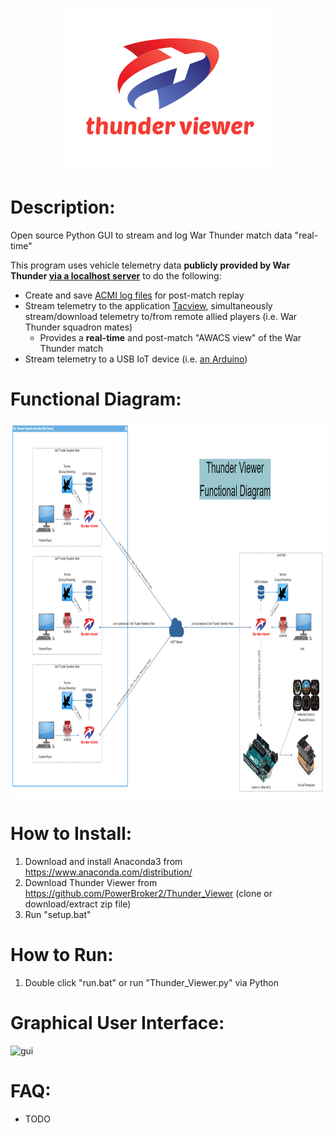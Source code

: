 <p align="center">
  <img width="325" height="260" src="https://github.com/PowerBroker2/Thunder_Viewer/blob/master/logo.png">
</p>

# Description:
Open source Python GUI to stream and log War Thunder match data "real-time"

This program uses vehicle telemetry data **publicly provided by War Thunder [via a localhost server](https://forum.warthunder.com/index.php?/topic/53412-dynamic-battle-map-tactical-map-on-separate-device-great-new-feature/&ct=1577653391)** to do the following:
- Create and save [ACMI log files](https://www.tacview.net/documentation/acmi/en/) for post-match replay
- Stream telemetry to the application [Tacview](https://www.tacview.net/product/en/), simultaneously stream/download telemetry to/from remote allied players (i.e. War Thunder squadron mates)
    - Provides a **real-time** and post-match "AWACS view" of the War Thunder match
- Stream telemetry to a USB IoT device (i.e. [an Arduino](https://www.arduino.cc/en/Guide/Introduction))

# Functional Diagram:
<p align="center">
  <img width="1981" height="600" src="https://github.com/PowerBroker2/Thunder_Viewer/blob/master/Thunder_Viewer_Functional_Diagram.png">
</p>

# How to Install:
1. Download and install Anaconda3 from https://www.anaconda.com/distribution/
2. Download Thunder Viewer from https://github.com/PowerBroker2/Thunder_Viewer (clone or download/extract zip file)
3. Run "setup.bat"

# How to Run:
1. Double click "run.bat" or run "Thunder_Viewer.py" via Python

# Graphical User Interface:
![gui](https://user-images.githubusercontent.com/20977405/71610000-42be2f80-2b5b-11ea-8781-61b8a3f04bfc.PNG)

# FAQ:
- TODO
